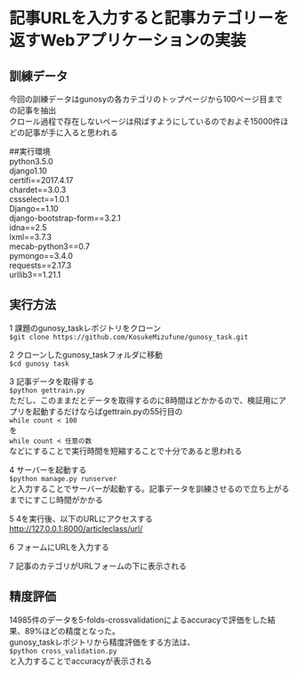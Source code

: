 # 記事URLを入力すると記事カテゴリーを返すWebアプリケーションの実装

## 訓練データ
今回の訓練データはgunosyの各カテゴリのトップページから100ページ目までの記事を抽出  
クロール過程で存在しないページは飛ばすようにしているのでおよそ15000件ほどの記事が手に入ると思われる  

##実行環境  
python3.5.0  
django1.10  
certifi==2017.4.17  
chardet==3.0.3  
cssselect==1.0.1  
Django==1.10  
django-bootstrap-form==3.2.1  
idna==2.5  
lxml==3.7.3  
mecab-python3==0.7  
pymongo==3.4.0  
requests==2.17.3  
urllib3==1.21.1  

## 実行方法  
1 課題のgunosy_taskレポジトリをクローン  
`$git clone https://github.com/KosukeMizufune/gunosy_task.git`

2 クローンしたgunosy_taskフォルダに移動  
`$cd gunosy task`

3 記事データを取得する  
`$python gettrain.py`  
ただし、このままだとデータを取得するのに8時間ほどかかるので、検証用にアプリを起動するだけならばgettrain.pyの55行目の  
`while count < 100`  
を  
`while count < 任意の数`  
などにすることで実行時間を短縮することで十分であると思われる  

4 サーバーを起動する  
`$python manage.py runserver`  
と入力することでサーバーが起動する。記事データを訓練させるので立ち上がるまでにすこじ時間がかかる  

5 4を実行後、以下のURLにアクセスする  
http://127.0.0.1:8000/articleclass/url/  

6 フォームにURLを入力する

7 記事のカテゴリがURLフォームの下に表示される

## 精度評価  
14985件のデータを5-folds-crossvalidationによるaccuracyで評価をした結果、89%ほどの精度となった。  
gunosy_taskレポジトリから精度評価をする方法は、  
`$python cross_validation.py`  
と入力することでaccuracyが表示される